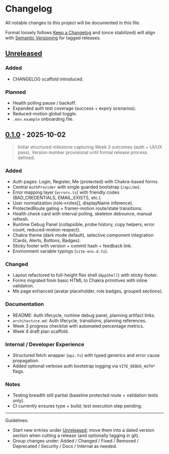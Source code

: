 # Changelog

All notable changes to this project will be documented in this file.

Format loosely follows [Keep a Changelog](https://keepachangelog.com/en/1.1.0/) and (once stabilized) will align with [Semantic Versioning](https://semver.org/) for tagged releases.

## [Unreleased]

### Added

-   CHANGELOG scaffold introduced.

### Planned

-   Health polling pause / backoff.
-   Expanded auth test coverage (success + expiry scenarios).
-   Reduced-motion global toggle.
-   `.env.example` onboarding file.

## [0.1.0] - 2025-10-02

> Initial structured milestone capturing Week 3 outcomes (auth + UI/UX pass). Version number provisional until formal release process defined.

### Added

-   Auth pages: Login, Register, Me (protected) with Chakra-based forms.
-   Central `AuthProvider` with single guarded bootstrap (`/api/me`).
-   Error mapping layer (`errors.ts`) with friendly codes (BAD_CREDENTIALS, EMAIL_EXISTS, etc.).
-   User normalization (role→roles[], displayName inference).
-   ProtectedRoute gating + framer-motion route/state transitions.
-   Health check card with interval polling, skeleton debounce, manual refresh.
-   Runtime Debug Panel (collapsible, probe history, copy helpers, error count, reduced-motion respect).
-   Chakra theme (dark mode default), selective component integration (Cards, Alerts, Buttons, Badges).
-   Sticky footer with version + commit hash + feedback link.
-   Environment variable typings (`vite-env.d.ts`).

### Changed

-   Layout refactored to full-height flex shell (`AppShell`) with sticky footer.
-   Forms migrated from basic HTML to Chakra primitives with inline validation.
-   Me page enhanced (avatar placeholder, role badges, grouped sections).

### Documentation

-   README: Auth lifecycle, runtime debug panel, planning artifact links.
-   `architecture.md`: Auth lifecycle, transitions, planning references.
-   Week 3 progress checklist with automated percentage metrics.
-   Week 4 draft plan scaffold.

### Internal / Developer Experience

-   Structured fetch wrapper (`api.ts`) with typed generics and error cause propagation.
-   Added optional verbose auth bootstrap logging via `VITE_DEBUG_AUTH*` flags.

### Notes

-   Testing breadth still partial (baseline protected route + validation tests only).
-   CI currently ensures type + build; test execution step pending.

---

Guidelines:

-   Start new entries under [Unreleased]; move them into a dated version section when cutting a release (and optionally tagging in git).
-   Group changes under: Added / Changed / Fixed / Removed / Deprecated / Security / Docs / Internal as needed.

[Unreleased]: https://github.com/sameboat-platform/frontend/compare/0.1.0...HEAD
[0.1.0]: https://github.com/sameboat-platform/frontend/tree/0.1.0
